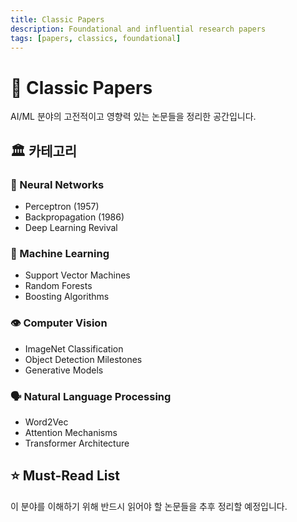 ```yaml
---
title: Classic Papers
description: Foundational and influential research papers
tags: [papers, classics, foundational]
---
```


# 📜 Classic Papers

AI/ML 분야의 고전적이고 영향력 있는 논문들을 정리한 공간입니다.

## 🏛️ 카테고리

### 🧠 Neural Networks
- Perceptron (1957)
- Backpropagation (1986)
- Deep Learning Revival

### 🤖 Machine Learning
- Support Vector Machines
- Random Forests
- Boosting Algorithms

### 👁️ Computer Vision
- ImageNet Classification
- Object Detection Milestones
- Generative Models

### 🗣️ Natural Language Processing
- Word2Vec
- Attention Mechanisms
- Transformer Architecture

## ⭐ Must-Read List
이 분야를 이해하기 위해 반드시 읽어야 할 논문들을 추후 정리할 예정입니다.
